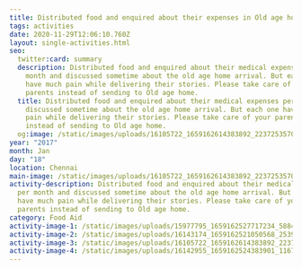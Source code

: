```yaml
---
title: Distributed food and enquired about their expenses in Old age home.
tags: activities
date: 2020-11-29T12:06:10.760Z
layout: single-activities.html
seo:
  twitter:card: summary
  description: Distributed food and enquired about their medical expenses per
    month and discussed sometime about the old age home arrival. But each one
    have much pain while delivering their stories. Please take care of your
    parents instead of sending to Old age home.
  title: Distributed food and enquired about their medical expenses per month and
    discussed sometime about the old age home arrival. But each one have much
    pain while delivering their stories. Please take care of your parents
    instead of sending to Old age home.
  og:image: /static/images/uploads/16105722_1659162614383892_2237253570104624946_n_1659162614383892.jpg
year: "2017"
month: Jan
day: "18"
location: Chennai
main-image: /static/images/uploads/16105722_1659162614383892_2237253570104624946_n_1659162614383892.jpg
activity-description: Distributed food and enquired about their medical expenses
  per month and discussed sometime about the old age home arrival. But each one
  have much pain while delivering their stories. Please take care of your
  parents instead of sending to Old age home.
category: Food Aid
activity-image-1: /static/images/uploads/15977795_1659162527717234_5884030309521157692_n_1659162527717234.jpg
activity-image-2: /static/images/uploads/16143174_1659162521050568_2539103469626298751_n_1659162521050568.jpg
activity-image-3: /static/images/uploads/16105722_1659162614383892_2237253570104624946_n_1659162614383892.jpg
activity-image-4: /static/images/uploads/16142955_1659162524383901_1167989042723284084_n_1659162524383901.jpg
---
```

